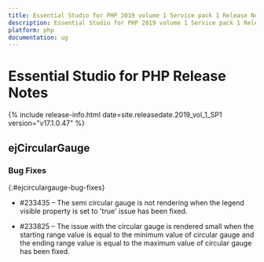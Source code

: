 ```yaml
---
title: Essential Studio for PHP 2019 volume 1 Service pack 1 Release Notes  
description: Essential Studio for PHP 2019 volume 1 Service pack 1 Release Notes  
platform: php
documentation: ug
---
```


# Essential Studio for PHP  Release Notes  

{% include release-info.html date=site.releasedate.2019_vol_1_SP1  version="v17.1.0.47" %} 






## ejCircularGauge

### Bug Fixes
{:#ejcirculargauge-bug-fixes}

*  \#233435 – The semi circular gauge is not rendering when the legend visible property is set to 'true' issue has been fixed.

*  \#233825 – The issue with the circular gauge is rendered small when the starting range value is equal to the minimum value of circular gauge and the ending range value is equal to the maximum value of circular gauge has been fixed.

